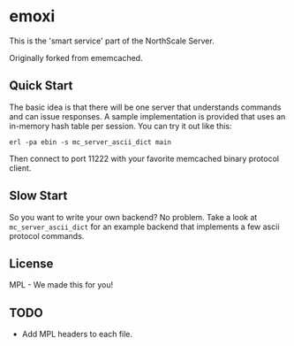 # emoxi

This is the 'smart service' part of the NorthScale Server.

Originally forked from ememcached.

## Quick Start

The basic idea is that there will be one server that understands
commands and can issue responses.  A sample implementation is provided
that uses an in-memory hash table per session.  You can try it out
like this:

    erl -pa ebin -s mc_server_ascii_dict main

Then connect to port 11222 with your favorite memcached binary
protocol client.

## Slow Start

So you want to write your own backend?  No problem.  Take a look at
`mc_server_ascii_dict` for an example backend that implements a few
ascii protocol commands.

## License

MPL - We made this for you!

## TODO

- Add MPL headers to each file.